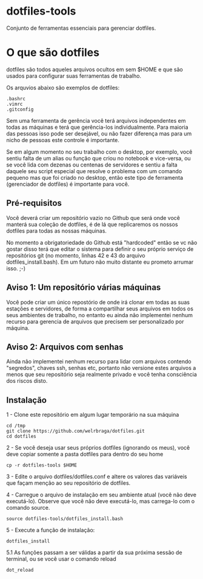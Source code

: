 # dotfiles-tools

Conjunto de ferramentas essenciais para gerenciar dotfiles.

# O que são dotfiles

dotfiles são todos aqueles arquivos ocultos em sem $HOME e que são usados
para configurar suas ferramentas de trabalho. 

Os arquvios abaixo são exemplos de dotfiles:

    .bashrc
    .vimrc
    .gitconfig

Sem uma ferramenta de gerência você terá arquivos independentes em todas as
máquinas e terá que gerência-los individualmente. Para maioria das pessoas isso
pode ser desejável, ou não fazer diferença mas para um nicho de pessoas este 
controle é importante.

Se em algum momento no seu trabalho com o desktop, por exemplo, você sentiu falta
de um alias ou função que criou no notebook e vice-versa, ou se você  lida com 
dezenas ou centenas de servidores e sentiu a falta daquele seu script especial que
resolve o problema com um comando pequeno mas que foi criado no desktop, então
este tipo de ferramenta (gerenciador de dotfiles) é importante para você.


## Pré-requisitos

Você deverá criar um repositório vazio no Github que será onde você manterá
sua coleção de dotfiles, é de lá que replicaremos os nossos dotfiles para todas
as nossas máquinas.

No momento a obrigatoriedade do Github está "hardcoded" então se vc não gostar
disso terá que editar o sistema para definir o seu próprio serviço de repositórios
git (no momento, linhas 42 e 43 do arquivo dotfiles_install.bash).
Em um futuro não muito distante eu prometo arrumar isso. ;-)

## Aviso 1: Um repositório várias máquinas

Você pode criar um único repostório de onde irá clonar em todas as suas estações 
e servidores, de forma a compartilhar seus arquivos em todos os seus ambientes 
de trabalho, no entanto eu ainda não implementei nenhum recurso para gerencia de 
arquivos que precisem ser personalizado por máquina.

## Aviso 2: Arquivos com senhas

Ainda não implementei nenhum recurso para lidar com arquivos contendo "segredos",
chaves ssh, senhas etc, portanto não versione estes arquivos a menos que seu 
repositório seja realmente privado e você tenha consciência dos riscos disto.

## Instalação

1 - Clone este repositório em algum lugar temporário na sua máquina

    cd /tmp
    git clone https://github.com/welrbraga/dotfiles.git
    cd dotfiles  

2 - Se você deseja usar seus próprios dotfiles (ignorando os meus),
você deve copiar somente a pasta dotfiles para dentro do seu home

    cp -r dotfiles-tools $HOME

3 - Edite o arquivo dotfiles/dotfiles.conf e altere os valores das
variáveis que façam menção ao seu repositório de dotfiles.

4 - Carregue o arquivo de instalação em seu ambiente atual (você não deve executá-lo).
Observe que você não deve executá-lo, mas carrega-lo com o comando source.

    source dotfiles-tools/dotfiles_install.bash

5 - Execute a função de instalação:

    dotfiles_install

5.1 As funções passam a ser válidas a partir da sua próxima sessão de terminal, ou
se você usar o comando reload

    dot_reload

